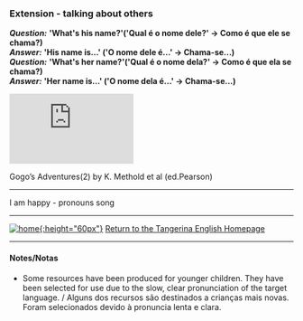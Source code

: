 ### Extension - talking about others   
<!---->  


***Question:*** **'What's his name?'('Qual é o nome dele?' -> Como é que ele se chama?)**  
***Answer:*** **'His name is…' ('O nome dele é...' -> Chama-se...)**  
***Question:*** **'What's her name?'('Qual é o nome dela?' -> Como é que ela se chama?)**  
***Answer:*** **'Her name is…' ('O nome dela é...' -> Chama-se...)**  

<iframe width="220" height="124" src="https://www.youtube.com/embed/RzDcf7B8QeM" title="YouTube video player" frameborder="0" allow="accelerometer; autoplay; clipboard-write; encrypted-media; gyroscope; picture-in-picture" allowfullscreen></iframe>  

Gogo’s Adventures(2) by K. Methold et al (ed.Pearson)   

***

I am happy - pronouns song 

<!--***Question:*** **'Who is she? (Who's she?)'(Quem é ela?)**  
***Answer:*** **'She's my mum/mother.' (Ela é a minha mãe.)**  
***Question:*** **'Who is he? (Who's he?)'(Quem é ele?)**  
***Answer:*** **'He's my dad/father.' (Ele é o meu pai.)**  

<iframe width="220" height="124" src="https://www.youtube.com/embed/CZnXRb9Ahjo?start=134" title="YouTube video player" frameborder="0" allow="accelerometer; autoplay; clipboard-write; encrypted-media; gyroscope; picture-in-picture" allowfullscreen></iframe>  
Gogo’s Adventures(3) by K. Methold et al (ed.Pearson)   

***

***Question:*** **'How is he?'('Como está ele?' -> Como é que ele está?)**  
***Answer:*** **'He is tired.' (Ele está cansado.)**  
***Question:*** **'How is she?'('Como está ela?' -> Como é que ela está?)**  
***Answer:*** **'She is hungry.' (Ela está com fome.)**  

***Question:*** **'How old is he?'('Quão velho é ele?' -> Quantos anos é que ele tem?)**  
***Answer:*** **'He is 7.' ('Ele é 7.' -> Ele tem 7.)**  
***Question:*** **'How old is she?'('Quão velho é ela?' -> Quantos anos é que ela tem?)**  
***Answer:*** **'She is 8.' ('Ela é 8.' -> Ela tem 8.)**  -->

***
[![home](https://1blockatatime.github.io/English/images/home.png){:height="60px"}](https://tangerina-pt.github.io/English) [Return to the Tangerina English Homepage](https://tangerina-pt.github.io/English)

***

#### Notes/Notas
* Some resources have been produced for younger children. They have been selected for use due to the slow, clear pronunciation of the target language. / Alguns dos recursos são destinados a crianças mais novas. Foram selecionados devido à pronuncia lenta e clara.
